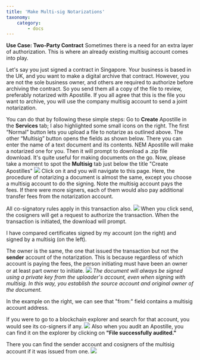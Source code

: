 ```yaml
---
title: 'Make Multi-sig Notarizations'
taxonomy:
    category:
        - docs
---
```


**Use Case: Two-Party Contract** 
Sometimes there is a need for an extra layer of authorization. This is where an already existing multisig account comes into play.

Let's say you just signed a contract in Singapore. Your business is based in the UK, and you want to make a digital archive that contract. However, you are not the sole business owner, and others are required to authorize before archiving the contract. So you send them all a copy of the file to review, preferably notarized with Apostille. If you all agree that this is the file you want to archive, you will use the company multisig account to send a joint notarization.

You can do that by following these simple steps:
Go to **Create** Apostille in the **Services** tab; I also highlighted some small icons on the right. The first “Normal” button lets you upload a file to notarize as outlined above. The other “Multisig” button opens the fields as shown below.
There you can enter the name of a text document and its contents. 
NEM Apostille will make a notarized one for you. Then it will prompt to download a .zip file download.
It's quite useful for making documents on the go.
Now, please take a moment to spot the **Multisig** tab just below the title "Create Apostilles"
![](https://lh3.googleusercontent.com/khMsII4ftuTajcNANwurvMfAoqjpnvO-36bMPj2HwPWAIpol6RgW5D6szj04D7o_eHNGRpq1T-tJeVs_UEnikqwzDyPsbvgdRB7Un2DGJpzxdRwBo9zWOrvtEi9Lon9UV3U1-hAcdhdB86nbrj-eoqO0IuDpRSSxKkBrfBDgAJxiHRSr6-rkO8yCkCIIHhvDBjv4YPu9gYYBWmMCAvsD0spV50XZiYbDKL7sl-QnB3CEu3AwkO0Jf88yyK_nXydhoJrigJXWUIP241ucGmQ3PKtWCDcLSzCWX3y9XpA1y6Z7F8-nfz0Tuop5xYoydavEfOZb4GAmSH66ohKK9Lf_fUoEkFhBOcangvV3XdkttbysAkuDZHfmxa0oxgE6XnO2Q1CElKfDSjAWMiOwU5Wu61uYdKFk6lTfjMRjXNE0IBCfUp1K_YLT05dj3DljgKHehVxrIfa6BB5n9G2e8_DZe_pr7juQIPNVy8J6b-QYfbRA-Tp0yEqJm3A8ldz7qWuey1pJgasiqWZr0b14B-AjcghCNTPNtbee54bGZyWJg9dcDQrDQBb7sRaMAoY61r2AzwRw3lfNSu_uTe59Ut7GIyxLqP28MC-YYBuOiHfFTJfHAWYSVk0XDG7hHaZhZGdgEE2fD5PFp7VvTlJG6B3EmgCuv50o7gAtn8_tWw1Zqg=w1236-h651-no)
Click on it and you will navigate to this page. Here, the procedure of notarizing a document is almost the same, except you choose a multisig account to do the signing. Note the multisig account pays the fees. If there were more signers, each of them would also pay additional transfer fees from the notarization account.

All co-signatory rules apply in this transaction also.
![](https://lh3.googleusercontent.com/w3N4wAACaw71ZB6FWOUaaZ_ooq9HcpsYiMvLl4Af73tPKyK9-DSMrHnGRBWk--dBaH6VHBdiuqbZk377nOstbjLjugC54NGNEuyasuPXS6fnI6Ovpf1hJVRSW5-xKNqBYvgymwIT8Q4gjHhG1o6DP-O5-dvdyJJkB322OxaBFYRSsRo5VIQTylx-8uCkVb-RH-Ok51_ZoWaX8mRj0k-Ti3UJOJ52_4SrHfW1fYIoIwUGTSmLrUSPHGnJjKBgSJABNVdsPgsOaw31uoyMkID9wSm7QByxKYtOTZU2xssBu3LaKPFkRtYvg3Bg_XAGc1rIUyS0Ixj3h8QsWdl7K4tL2vPuo3iYK8bfixuSbbgCZUdw67SecYQHaiLFA13KEqslKZiMefR4HwCtfQbg70h3yfi070_J1x0I41dEHqIPNVh5HrXhByzHRlQ_54jPCNizdkAOR9KRaasnda_WclI7srVmTnoO_4BbF0Mo8Xjlgbuf2afrdgqdiXDkYLtGQSb4TXz5wkqFN0w5NrtlqoLsGvNYJ5zlADMFAfq2MWC_PkiiRQIgWJ6_bZMoVV49CUL9dH8qTc-bQdl8zp6EvsRtlEiJtg_h3IDyYSd3PJe9nKAbgTQf3mtE1Co4O-cBoToGgaCaTZIC_2n2UrJsvnsrkCoop15wS27UL5KtBS1IvA=w1236-h651-no)
When you click send, the cosigners will get a request to authorize the transaction. When the transaction is initiated, the download will prompt.

I have compared certificates signed by my account (on the right) and signed by a multisig (on the left).

The owner is the same, the one that issued the transaction but not the **sender** account of the notarization. This is because regardless of which account is paying the fees, the person initiating must have been an owner or at least part owner to initiate.
![](https://lh3.googleusercontent.com/Lyt1brumCGwh7OQ6TAS6dvWdLf9eySguxBd5QLNwuuUK6Tr1cgQ5oGEa-NKmsEc2ODqe4MFac56JZnCg20dthLtrmqCICjYZFSqE43RejjrGeclQhW4zfN8_5omMVVFtnBiLCS6-uBEdl5k4mbAJHoZPalcYrGzn6Ef57mRU45x-9pHZAwYN7_FVDMRjGiGMZpCLL6p4dXonrUF0d0JJR24R_4-r-GBzzg5ff9q7-xvM49qQhB6cC2UBdmvJEh-ENSVzTa-BFYG_g-Y821g557zunVzMz4I9ehO8cKY0qkxyCmNZLiuOYAAQVw23J69CinDXVgTJUXNVgaH1eCe52K6STSgJ1GxasCqhP2SfFjfXLcGe9rKvkreWxsqfVIa4MsDmofLfPOUU7J65yt2bOS6yBLvzq8gnUV7BEzP2UrC7cBZCBzpiP3qLJ0ot2QtXqlUKWQ6YUijSrs2zI5o0_MnepJtepnKKQYg9kOkkRrz2hFuvx47vpV9tZvpRStGBx9bv2J7cPuqsyCqKBvuHomqPE7GY2RySrSZlsyLRm55UgH9aE836GgdbXRxvc5oPxiz4SVDhaMD1FYl4VE2DSdsoGz2wF1ODfHaMHStRwc5sEN5vxRCcLni3g6bLcAVWKkC3NUmZCKSrwCJVlGyv264TUsSOHAKIp7KENtHknQ=w1366-h649-no)
_The document will always be signed using a private key from the uploader's account, even when signing with multisig. In this way, you establish the source account and original owner of the document._

In the example on the right, we can see that "from:" field contains a multisig account address.

If you were to go to a blockchain explorer and search for that account, you would see its co-signers if any.
![](https://lh3.googleusercontent.com/c6xXHeVLi2hU6IfllHwVxb9Qe2ho3zoTM3FV5l8BdyVb_BrQZm371z4AOntzcJ2Wdzojpoa-R5XE2iWXrnBmSEHsgClQCb2kJKQ9nxLaQKyyRHrIg9TXbNE_wxSyzqtltihLDTVKJE4zqPpBQwQ94vNR6_WwAoeq9bCg4Hu3lJPsOluayrqUhXO5sT1S1cVcXSm51ehAVYlN7qneTkEpv5ioYMxM1-NPXLa-kfGqPKnZljjIGUuSwn2FpJkGGNp8mkaDO51BJz1exuiEa6srz6W7Z19B3pb5xk8_TbCAV4-55U3EI8RXvRHB2lVMv7IE4fGebehOY2SNkd2gTXdvRzTP6rfofCGy51PMfnmraQzsTLACscBJUztsttAzQa64JiSB9IZxm53qXCfGBHPyoxXpzrRlY-LsqgPWdz1W91PEjut3YfXL6xG7GMdvM4LS_6PwCg5oY6XYI9OMZHGZ-3Gp0gULBKdTUDLjnXZnDDS0Y_Oz02_53hmJn3mcMNkEL018xPkAXM2pr_gWE9kJSydFZKKv3wHjvnmLsu5ZHuEiK0j5xkKDxNbxgu5YpML2Wywj5ND2DekFZjZswwMYLGbWlRyBd1fNrBavMA2FWWNjx3Lc40TmLQqGzIgBf1O5aqRwbkCzKR7_62kyl4Fvt7QtJD9vQxfzcwbUyb1mrw=w1236-h651-no)
Also when you audit an Apostille, you can find it on the explorer by clicking on **"File successfully audited."**

There you can find the sender account and cosigners of the multisig account if it was issued from one.
![](https://lh3.googleusercontent.com/EBhACMSDcfvR7z6f1csrI2iwUBaVCAqCKlouV0-blVjGsoB5_CMjgMfTZTf22sTRGKoZa2S8iMHTW9uelmAuxrj4NXk-Tr2mM28Yuhm-wxeqDvHp_1-4ofb0IdyNNaJ7L9x5Rec7KDXtU4ULVz-1_FyRQzp-V315sEAvZ4_86WTyVn7qVAiGuLpcZ_8FAOkD6erjRFWktZFfPPs5AJiY4rwZDH5pTAlDNy-RfhtYhplLN0OvZzCnD2XjXq5HIs7eYe0q5SXfYhw5bHWuOFPdK6ewFIW9RAfuayF0UPe7koYNuCUH8cDYs0r6yFy7XwTcemRfnpu38cmqQqikXKywHHHJ2UtQRB8sDCBqC6KOOunUe4i_mHaYZzy1EEGIE4kwizu4a5mllSGwzIGD-piECQxg5HSirKbgtF4truO5hnVCg86pGD_as4VEpG5wSt4stzfw3uTFIQZAcv6UuNjN4iT0I3r37DWSrbyaypwPfgyiknNRF5vr3kbz_2JN-UCGM4ubWqVUh0BmvadMzj4qREbcgPN_fLMbmZZO4Egify8bu4Ld9c5gbTXBLXtSvZcQq2jtN0b4cXUroLfA1wpbhqlz5f5MVdIJV4JqMdKOcyAk1aprVrgcQvEdaiFNky_hp7SNdrkJ10ektw3nG8z_DD2f10PKAzPoFQsLasHEsQ=w1236-h651-no)

